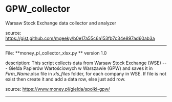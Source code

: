 # GPW_collector
Warsaw Stock Exchange data collector and analyzer


source:
https://gist.github.com/mgeeky/b0e17a55c6a153fb7c34e897ad60ab3a

______________________________________

File: **money_pl_collector_xlsx.py ** version 1.0

description: This script collects data from Warsaw Stock Exchange (WSE) --- Giełda Papierów Wartościowych w Warszawie (GPW)
             and saves it in _Firm_Name_.xlsx file in _xls_files_ folder, for each company in WSE.
             If file is not exist then create it and add a data row, else just add row.
             
source: https://www.money.pl/gielda/spolki-gpw/

______________________________________
